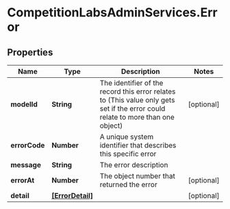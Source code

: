 # CompetitionLabsAdminServices.Error

## Properties

Name | Type | Description | Notes
------------ | ------------- | ------------- | -------------
**modelId** | **String** | The identifier of the record this error relates to (This value only gets set if the error could relate to more than one object) | [optional] 
**errorCode** | **Number** | A unique system identifier that describes this specific error | 
**message** | **String** | The error description | 
**errorAt** | **Number** | The object number that returned the error | [optional] 
**detail** | [**[ErrorDetail]**](ErrorDetail.md) |  | [optional] 


